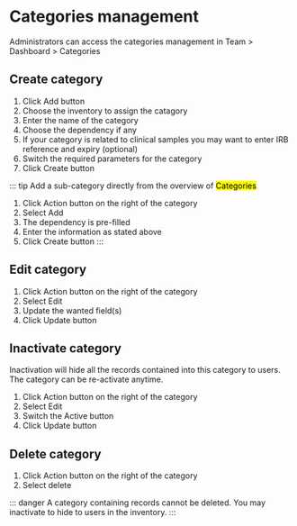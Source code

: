 # Categories management

Administrators can access the categories management in Team > Dashboard > Categories

## Create category
1. Click Add button
2. Choose the inventory to assign the catagory
3. Enter the name of the category
4. Choose the dependency if any
5. If your category is related to clinical samples you may want to enter IRB reference and expiry (optional)
6. Switch the required parameters for the category
7. Click Create button 

::: tip
Add a sub-category directly from the overview of <mark>Categories</mark>
1. Click Action button on the right of the category
2. Select Add
3. The dependency is pre-filled
4. Enter the information as stated above
5. Click Create button
:::

## Edit category
1. Click Action button on the right of the category
2. Select Edit
3. Update the wanted field(s)
4. Click Update button

## Inactivate category
Inactivation will hide all the records contained into this category to users. The category can be re-activate anytime.

1. Click Action button on the right of the category
2. Select Edit
3. Switch the Active button
4. Click Update button

## Delete category

1. Click Action button on the right of the category
2. Select delete

::: danger
A category containing records cannot be deleted. You may inactivate to hide to users in the inventory.
:::

